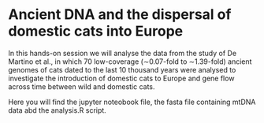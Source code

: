 # Ancient DNA and the dispersal of domestic cats into Europe

In this hands-on session we will analyse the data from the study of De Martino et al., in which 70 low-coverage (∼0.07-fold to ∼1.39-fold) ancient genomes of cats dated to the last 10 thousand years were analysed to investigate the introduction of domestic cats to Europe and gene flow across time between wild and domestic cats.

Here you will find the jupyter noteobook file, the fasta file containing mtDNA data abd the analysis.R script.
